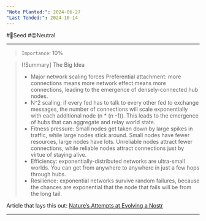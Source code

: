 ```yaml
---
"Note Planted:": 2024-06-27
"Last Tended:": 2024-10-14
---
```

#🌱Seed  #😐Neutral 
****
> `Importance`: 10%
 
>[!Summary] The Big Idea
>- Major network scaling forces 
>Preferential attachment: more connections means more network effect means more connections, leading to the emergence of densely-connected hub nodes.
>- N^2 scaling: if every fed has to talk to every other fed to exchange messages, the number of connections will scale exponentially with each additional node (n * (n -1)). This leads to the emergence of hubs that can aggregate and relay world state.
>- Fitness pressure: Small nodes get taken down by large spikes in traffic, while large nodes stick around. Small nodes have fewer resources, large nodes have lots. Unreliable nodes attract fewer connections, while reliable nodes attract connections just by virtue of staying alive.
>- Efficiency: exponentially-distributed networks are ultra-small worlds. You can get from anywhere to anywhere in just a few hops through hubs.
>- Resilience: exponential networks survive random failures, because the chances are exponential that the node that fails will be from the long tail.
>

Article that lays this out:
[Nature’s Attempts at Evolving a Nostr](https://open.substack.com/pub/subconscious/p/natures-many-attempts-to-evolve-a?r=45i29i&utm_campaign=post&utm_medium=email)
****
